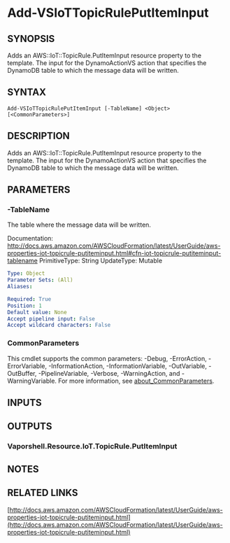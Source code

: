 # Add-VSIoTTopicRulePutItemInput

## SYNOPSIS
Adds an AWS::IoT::TopicRule.PutItemInput resource property to the template.
The input for the DynamoActionVS action that specifies the DynamoDB table to which the message data will be written.

## SYNTAX

```
Add-VSIoTTopicRulePutItemInput [-TableName] <Object> [<CommonParameters>]
```

## DESCRIPTION
Adds an AWS::IoT::TopicRule.PutItemInput resource property to the template.
The input for the DynamoActionVS action that specifies the DynamoDB table to which the message data will be written.

## PARAMETERS

### -TableName
The table where the message data will be written.

Documentation: http://docs.aws.amazon.com/AWSCloudFormation/latest/UserGuide/aws-properties-iot-topicrule-putiteminput.html#cfn-iot-topicrule-putiteminput-tablename
PrimitiveType: String
UpdateType: Mutable

```yaml
Type: Object
Parameter Sets: (All)
Aliases:

Required: True
Position: 1
Default value: None
Accept pipeline input: False
Accept wildcard characters: False
```

### CommonParameters
This cmdlet supports the common parameters: -Debug, -ErrorAction, -ErrorVariable, -InformationAction, -InformationVariable, -OutVariable, -OutBuffer, -PipelineVariable, -Verbose, -WarningAction, and -WarningVariable. For more information, see [about_CommonParameters](http://go.microsoft.com/fwlink/?LinkID=113216).

## INPUTS

## OUTPUTS

### Vaporshell.Resource.IoT.TopicRule.PutItemInput
## NOTES

## RELATED LINKS

[http://docs.aws.amazon.com/AWSCloudFormation/latest/UserGuide/aws-properties-iot-topicrule-putiteminput.html](http://docs.aws.amazon.com/AWSCloudFormation/latest/UserGuide/aws-properties-iot-topicrule-putiteminput.html)

